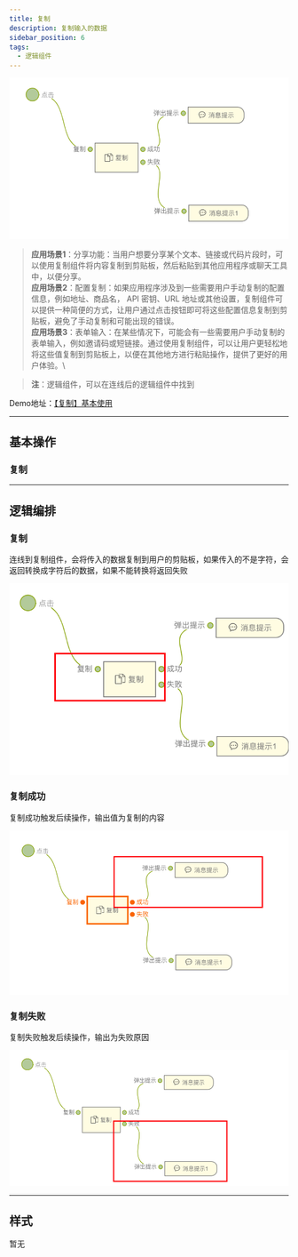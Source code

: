 ```yaml
---
title: 复制
description: 复制输入的数据
sidebar_position: 6
tags:
  - 逻辑组件
---
```


![Alt text](img/image.png)


> **应用场景1**：分享功能：当用户想要分享某个文本、链接或代码片段时，可以使用复制组件将内容复制到剪贴板，然后粘贴到其他应用程序或聊天工具中，以便分享。\
**应用场景2**：配置复制：如果应用程序涉及到一些需要用户手动复制的配置信息，例如地址、商品名， API 密钥、URL 地址或其他设置，复制组件可以提供一种简便的方式，让用户通过点击按钮即可将这些配置信息复制到剪贴板，避免了手动复制和可能出现的错误。\
**应用场景3**：表单输入：在某些情况下，可能会有一些需要用户手动复制的表单输入，例如邀请码或短链接。通过使用复制组件，可以让用户更轻松地将这些值复制到剪贴板上，以便在其他地方进行粘贴操作，提供了更好的用户体验。\

> **注**：逻辑组件，可以在连线后的逻辑组件中找到

Demo地址：[【复制】基本使用](https://my.mybricks.world/mybricks-pc-page/index.html?id=476168305721413)

----
## 基本操作
### 复制

----
## 逻辑编排
### 复制
连线到复制组件，会将传入的数据复制到用户的剪贴板，如果传入的不是字符，会返回转换成字符后的数据，如果不能转换将返回失败

![Alt text](img/image-1.png)

### 复制成功
复制成功触发后续操作，输出值为复制的内容

![Alt text](img/image-2.png)

### 复制失败
复制失败触发后续操作，输出为失败原因

![Alt text](img/image-3.png)

----

## 样式
暂无